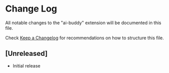 # Change Log

All notable changes to the "ai-buddy" extension will be documented in this file.

Check [Keep a Changelog](http://keepachangelog.com/) for recommendations on how to structure this file.

## [Unreleased]

- Initial release